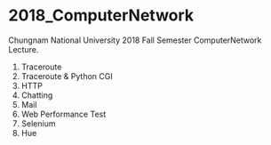 # 2018_ComputerNetwork
Chungnam National University 2018 Fall Semester ComputerNetwork Lecture.

1. Traceroute
2. Traceroute & Python CGI
3. HTTP
4. Chatting
5. Mail
6. Web Performance Test
7. Selenium
8. Hue
